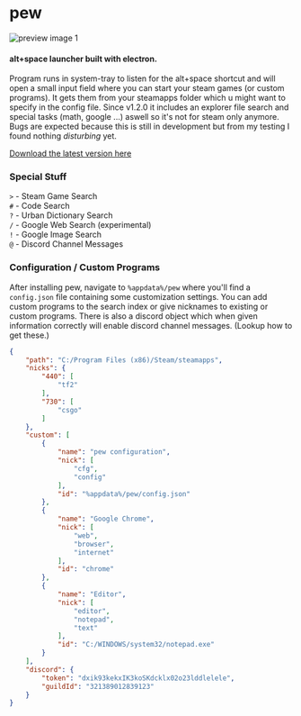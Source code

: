 # pew
![preview image 1](https://b.catgirlsare.sexy/i6Hz.png)

#### alt+space launcher built with electron.

Program runs in system-tray to listen for the alt+space shortcut and will open a small input field where you can start your steam games (or custom programs). It gets them from your steamapps folder which u might want to specify in the config file. Since v1.2.0 it includes an explorer file search and special tasks (math, google ...) aswell so it's not for steam only anymore. Bugs are expected because this is still in development but from my testing I found nothing *disturbing* yet. 

[Download the latest version here](https://github.com/bakapear/pew/releases)

### Special Stuff
`>` - Steam Game Search <br>
`#` - Code Search <br>
`?` - Urban Dictionary Search <br>
`/` - Google Web Search (experimental) <br>
`!` - Google Image Search <br>
`@` - Discord Channel Messages <br>

### Configuration / Custom Programs

After installing pew, navigate to `%appdata%/pew` where you'll find a `config.json` file containing some customization settings.
You can add custom programs to the search index or give nicknames to existing or custom programs. There is also a discord object which when given information correctly will enable discord channel messages. (Lookup how to get these.)
```json
{
    "path": "C:/Program Files (x86)/Steam/steamapps",
    "nicks": {
        "440": [
            "tf2"
        ],
        "730": [
            "csgo"
        ]
    },
    "custom": [
        {
            "name": "pew configuration",
            "nick": [
                "cfg",
                "config"
            ],
            "id": "%appdata%/pew/config.json"
        },
        {
            "name": "Google Chrome",
            "nick": [
                "web",
                "browser",
                "internet"
            ],
            "id": "chrome"
        },
        {
            "name": "Editor",
            "nick": [
                "editor",
                "notepad",
                "text"
            ],
            "id": "C:/WINDOWS/system32/notepad.exe"
        }
    ],
    "discord": {
        "token": "dxik93kekxIK3koSKdcklx02o23lddlelele",
        "guildId": "321389012839123"
    }
}
```

